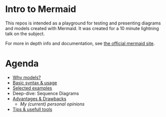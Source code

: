 # Intro to Mermaid

This repos is intended as a playground for testing and presenting diagrams and models created with Mermaid. It was created for a 10 minute lightning talk on the subject. 

For more in depth info and documentation, see [the official mermaid site](https://mermaid.js.org/intro/).

# Agenda

- [Why models?](docs/why_models.md)
- [Basic syntax & usage](docs/basics.md)
- [Selected examples](docs/examples.md)
- Deep-dive: Sequence Diagrams
- [Advantages & Drawbacks](docs/evaluation.md)
  - *My (current) personal opinions*
- [Tips & usefull tools](docs/tips_and_tools.md)
